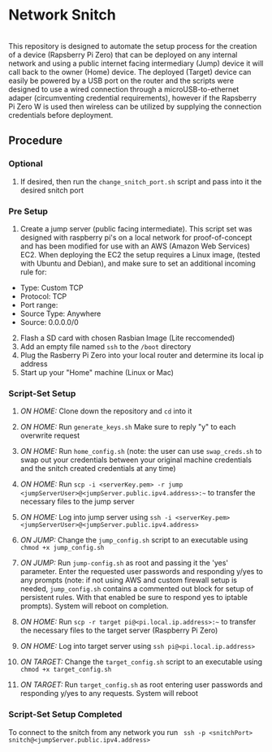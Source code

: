 # Network Snitch

<br>
This repository is designed to automate the setup process for the creation of a device (Rapsberry Pi Zero) that can be deployed on any internal network and using a public internet facing intermediary (Jump) device it will call back to the owner (Home) device.  The deployed (Target) device can easily be powered by a USB port on the router and the scripts were designed to use a wired connection through a microUSB-to-ethernet adaper (circumventing credential requirements), however if the Rapsberry Pi Zero W is used then wireless can be utilized by supplying the connection credentials before deployment.
<br>

## Procedure

### Optional 
1. If desired, then run the `change_snitch_port.sh` script and pass into it the desired snitch port

### Pre Setup 
1. Create a jump server (public facing intermediate). This script set was designed with raspberry pi's on a local network for proof-of-concept and has been modified for use with an AWS (Amazon Web Services) EC2. When deploying the EC2 the setup requires a Linux image, (tested with Ubuntu and Debian), and make sure to set an additional incoming rule for: 
- Type: Custom TCP
- Protocol: TCP
- Port range: <Desired Port>
- Source Type: Anywhere
- Source: 0.0.0.0/0 

2. Flash a SD card with chosen Rasbian Image (Lite reccomended)
3. Add an empty file named `ssh` to the `/boot` directory
4. Plug the Rasberry Pi Zero into your local router and determine its local ip address
5. Start up your "Home" machine (Linux or Mac)

### Script-Set Setup

1. *ON HOME:* Clone down the repository and `cd` into it

2. *ON HOME:* Run `generate_keys.sh` Make sure to reply "y" to each overwrite request

3. *ON HOME:* Run `home_config.sh` (note: the user can use `swap_creds.sh` to swap out your credentials between your original machine credentials and the snitch created credentials at any time)

4. *ON HOME:* Run `scp -i <serverKey.pem> -r jump <jumpServerUser>@<jumpServer.public.ipv4.address>:~` to transfer the necessary files to the jump server

5. *ON HOME:* Log into jump server using `ssh -i <serverKey.pem> <jumpServerUser>@<jumpServer.public.ipv4.address>`

6. *ON JUMP:* Change the `jump_config.sh` script to an executable using `chmod +x jump_config.sh`

7. *ON JUMP:* Run `jump-config.sh` as root and passing it the 'yes' parameter. Enter the requested user passwords and responding y/yes to any prompts (note: if not using AWS and custom firewall setup is needed, `jump_config.sh` contains a commented out block for setup of persistent rules. With that enabled be sure to respond yes to iptable prompts). System will reboot on completion.

8. *ON HOME:* Run `scp -r target pi@<pi.local.ip.address>:~` to transfer the necessary files to the target server (Raspberry Pi Zero)

9. *ON HOME:* Log into target server using `ssh pi@<pi.local.ip.address>`

10. *ON TARGET:* Change the `target_config.sh` script to an executable using `chmod +x target_config.sh`

11. *ON TARGET:* Run `target_config.sh` as root entering user passwords and responding y/yes to any requests. System will reboot

### Script-Set Setup Completed

To connect to the snitch from any network you run ` ssh -p <snitchPort> snitch@<jumpServer.public.ipv4.address>`
